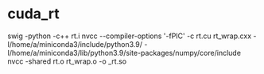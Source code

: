 # cuda_rt

swig -python -c++ rt.i
nvcc --compiler-options '-fPIC' -c rt.cu rt_wrap.cxx -I/home/a/miniconda3/include/python3.9/ -I/home/a/miniconda3/lib/python3.9/site-packages/numpy/core/include
nvcc -shared rt.o rt_wrap.o -o _rt.so
